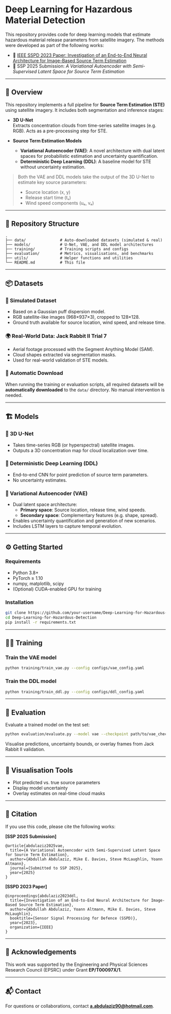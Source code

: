 # Deep Learning for Hazardous Material Detection

This repository provides code for deep learning models that estimate hazardous material release parameters from satellite imagery. The methods were developed as part of the following works:

- 📄 [IEEE SSPD 2023 Paper: Investigation of an End-to-End Neural Architecture for Image-Based Source Term Estimation](https://ieeexplore.ieee.org/stamp/stamp.jsp?arnumber=10715304)
- 📄 SSP 2025 Submission: *A Variational Autoencoder with Semi-Supervised Latent Space for Source Term Estimation*

---

## 🧠 Overview

This repository implements a full pipeline for **Source Term Estimation (STE)** using satellite imagery. It includes both segmentation and inference stages:

- **3D U-Net**  
  Extracts concentration clouds from time-series satellite images (e.g. RGB). Acts as a pre-processing step for STE.

- **Source Term Estimation Models**  
  - **Variational Autoencoder (VAE)**: A novel architecture with dual latent spaces for probabilistic estimation and uncertainty quantification.  
  - **Deterministic Deep Learning (DDL)**: A baseline model for STE without uncertainty estimation.

> Both the VAE and DDL models take the output of the 3D U-Net to estimate key source parameters:
> - Source location (x, y)  
> - Release start time (tₛ)  
> - Wind speed components (uₑ, vₑ)

---

## 📁 Repository Structure

```
.
├── data/               # Auto-downloaded datasets (simulated & real)
├── models/             # U-Net, VAE, and DDL model architectures
├── training/           # Training scripts and configs
├── evaluation/         # Metrics, visualisations, and benchmarks
├── utils/              # Helper functions and utilities
└── README.md           # This file
```

---

## 📦 Datasets

### 🔬 Simulated Dataset
- Based on a Gaussian puff dispersion model.
- RGB satellite-like images (968×937×3), cropped to 128×128.
- Ground truth available for source location, wind speed, and release time.

### 🌍 Real-World Data: Jack Rabbit II Trial 7
- Aerial footage processed with the Segment Anything Model (SAM).
- Cloud shapes extracted via segmentation masks.
- Used for real-world validation of STE models.

### 🚀 Automatic Download
When running the training or evaluation scripts, all required datasets will be **automatically downloaded** to the `data/` directory. No manual intervention is needed.

---

## 🏗️ Models

### 🔹 3D U-Net
- Takes time-series RGB (or hyperspectral) satellite images.
- Outputs a 3D concentration map for cloud localization over time.

### 🔸 Deterministic Deep Learning (DDL)
- End-to-end CNN for point prediction of source term parameters.
- No uncertainty estimates.

### 🔷 Variational Autoencoder (VAE)
- Dual latent space architecture:
  - **Primary space**: Source location, release time, wind speeds.
  - **Secondary space**: Complementary features (e.g. shape, spread).
- Enables uncertainty quantification and generation of new scenarios.
- Includes LSTM layers to capture temporal evolution.

---

## ⚙️ Getting Started

### Requirements

- Python 3.8+
- PyTorch ≥ 1.10
- numpy, matplotlib, scipy
- (Optional) CUDA-enabled GPU for training

### Installation

```bash
git clone https://github.com/your-username/Deep-Learning-for-Hazardous-Detection.git
cd Deep-Learning-for-Hazardous-Detection
pip install -r requirements.txt
```

---

## 🏃‍♂️ Training

### Train the VAE model
```bash
python training/train_vae.py --config configs/vae_config.yaml
```

### Train the DDL model
```bash
python training/train_ddl.py --config configs/ddl_config.yaml
```

---

## 🧪 Evaluation

Evaluate a trained model on the test set:

```bash
python evaluation/evaluate.py --model vae --checkpoint path/to/vae_checkpoint.ckpt
```

Visualise predictions, uncertainty bounds, or overlay frames from Jack Rabbit II validation.

---

## 📸 Visualisation Tools

- Plot predicted vs. true source parameters  
- Display model uncertainty  
- Overlay estimates on real-time cloud masks

---

## 📝 Citation

If you use this code, please cite the following works:

**[SSP 2025 Submission]**
```
@article{abdulaziz2025vae,
  title={A Variational Autoencoder with Semi-Supervised Latent Space for Source Term Estimation},
  author={Abdullah Abdulaziz, Mike E. Davies, Steve McLaughlin, Yoann Altmann},
  journal={Submitted to SSP 2025},
  year={2025}
}
```

**[SSPD 2023 Paper]**
```
@inproceedings{abdulaziz2023ddl,
  title={Investigation of an End-to-End Neural Architecture for Image-Based Source Term Estimation},
  author={Abdullah Abdulaziz, Yoann Altmann, Mike E. Davies, Steve McLaughlin},
  booktitle={Sensor Signal Processing for Defence (SSPD)},
  year={2023},
  organization={IEEE}
}
```

---

## 🙌 Acknowledgements

This work was supported by the Engineering and Physical Sciences Research Council (EPSRC) under Grant **EP/T00097X/1**.

---

## 📬 Contact

For questions or collaborations, contact **a.abdulaziz90@hotmail.com**.
